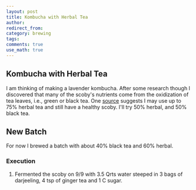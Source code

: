 ```yaml
---
layout: post
title: Kombucha with Herbal Tea
author:
redirect_from: 
category: brewing
tags: 
comments: true
use_math: true
---
```


## Kombucha with Herbal Tea

I am thinking of making a lavender kombucha. After some research though I
discovered that many of the scoby's nutrients come from the oxidization of tea
leaves, i.e., green or black tea. One
[source](http://www.culturesforhealth.com/kombucha-ingredients) suggests I may
use up to 75% herbal tea and still have a healthy scoby. I'll try 50% herbal,
and 50% black tea.

## New Batch

For now I brewed a batch with about 40% black tea and 60% herbal.

### Execution

1. Fermented the scoby on 9/9 with 3.5 Qrts water steeped in 3 bags of
   darjeeling, 4 tsp of ginger tea and 1 C sugar. 



